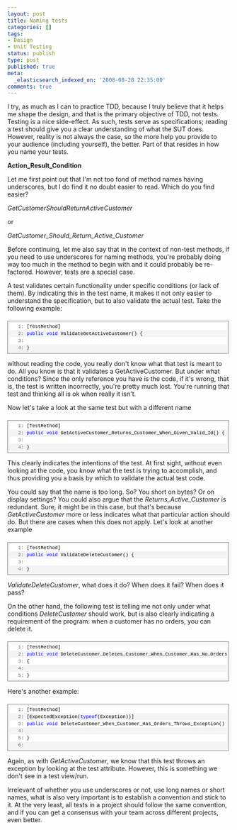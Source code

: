 ```yaml
---
layout: post
title: Naming tests
categories: []
tags:
- Design
- Unit Testing
status: publish
type: post
published: true
meta:
  _elasticsearch_indexed_on: '2008-08-28 22:35:00'
comments: true
---
```

<p>I try, as much as I can to practice TDD, because I truly believe that it helps me shape the design, and that is the primary objective of TDD, not tests. Testing is a nice side-effect. As such, tests serve as specifications; reading a test should give you a clear understanding of what the SUT does. However, reality is not always the case, so the more help you provide to your audience (including yourself), the better. Part of that resides in how you name your tests. </p><p><strong>Action_Result_Condition</strong></p><p>Let me first point out that I&#039;m not too fond of method names having underscores, but I do find it no doubt easier to read. Which do you find easier?</p><p><em>GetCustomerShouldReturnActiveCustomer</em></p><p>or</p><p><em>GetCustomer_Should_Return_Active_Customer</em></p><p>Before continuing, let me also say that in the context of non-test methods, if you need to use underscores for naming methods, you&#039;re probably doing way too much in the method to begin with and it could probably be re-factored. However, tests are a special case. </p><p>A test validates certain functionality under specific conditions (or lack of them). By indicating this in the test name, it makes it not only easier to understand the specification, but to also validate the actual test. Take the following example:</p><div style="font-size:8pt;width:97.5%;cursor:text;max-height:200px;line-height:12pt;font-family:consolas, 'Courier New', courier, monospace;background-color:#f4f4f4;border-color:gray;border-style:solid;border-width:1px;margin:20px 0 10px;padding:4px;"><div style="font-size:8pt;width:100%;color:black;line-height:12pt;font-family:consolas, 'Courier New', courier, monospace;background-color:#f4f4f4;border-style:none;padding:0;"><pre style="font-size:8pt;width:100%;color:black;line-height:12pt;font-family:consolas, 'Courier New', courier, monospace;background-color:white;border-style:none;margin:0;padding:0;"><span style="color:#606060;">   1:</span> [TestMethod]</pre><pre style="font-size:8pt;width:100%;color:black;line-height:12pt;font-family:consolas, 'Courier New', courier, monospace;background-color:#f4f4f4;border-style:none;margin:0;padding:0;"><span style="color:#606060;">   2:</span> <span style="color:#0000ff;">public</span> <span style="color:#0000ff;">void</span> ValidateGetActiveCustomer() {</pre><pre style="font-size:8pt;width:100%;color:black;line-height:12pt;font-family:consolas, 'Courier New', courier, monospace;background-color:white;border-style:none;margin:0;padding:0;"><span style="color:#606060;">   3:</span>&nbsp; </pre><pre style="font-size:8pt;width:100%;color:black;line-height:12pt;font-family:consolas, 'Courier New', courier, monospace;background-color:#f4f4f4;border-style:none;margin:0;padding:0;"><span style="color:#606060;">   4:</span> }</pre></div></div><p>without reading the code, you really don&#039;t know what that test is meant to do. All you know is that it validates a GetActiveCustomer. But under what conditions? Since the only reference you have is the code, if it&#039;s wrong, that is, the test is written incorrectly, you&#039;re pretty much lost. You&#039;re running that test and thinking all is ok when really it isn&#039;t. </p><p>Now let&#039;s take a look at the same test but with a different name</p><div style="font-size:8pt;width:97.5%;cursor:text;max-height:200px;line-height:12pt;font-family:consolas, 'Courier New', courier, monospace;background-color:#f4f4f4;border-color:gray;border-style:solid;border-width:1px;margin:20px 0 10px;padding:4px;"><div style="font-size:8pt;width:100%;color:black;line-height:12pt;font-family:consolas, 'Courier New', courier, monospace;background-color:#f4f4f4;border-style:none;padding:0;"><pre style="font-size:8pt;width:100%;color:black;line-height:12pt;font-family:consolas, 'Courier New', courier, monospace;background-color:white;border-style:none;margin:0;padding:0;"><span style="color:#606060;">   1:</span> [TestMethod]</pre><pre style="font-size:8pt;width:100%;color:black;line-height:12pt;font-family:consolas, 'Courier New', courier, monospace;background-color:#f4f4f4;border-style:none;margin:0;padding:0;"><span style="color:#606060;">   2:</span> <span style="color:#0000ff;">public</span> <span style="color:#0000ff;">void</span> GetActiveCustomer_Returns_Customer_When_Given_Valid_Id() {</pre><pre style="font-size:8pt;width:100%;color:black;line-height:12pt;font-family:consolas, 'Courier New', courier, monospace;background-color:white;border-style:none;margin:0;padding:0;"><span style="color:#606060;">   3:</span>&nbsp; </pre><pre style="font-size:8pt;width:100%;color:black;line-height:12pt;font-family:consolas, 'Courier New', courier, monospace;background-color:#f4f4f4;border-style:none;margin:0;padding:0;"><span style="color:#606060;">   4:</span> }</pre></div></div><p>This clearly indicates the intentions of the test. At first sight, without even looking at the code, you know what the test is trying to accomplish, and thus providing you a basis by which to validate the actual test code. </p><p>You could say that the name is too long. So? You short on bytes? Or on display settings? You could also argue that the <em>Returns_Active_Customer </em>is redundant. Sure, it might be in this case, but that&#039;s because <em>GetActiveCustomer</em> more or less indicates what that particular action should do. But there are cases when this does not apply. Let&#039;s look at another example</p><div style="font-size:8pt;width:97.5%;cursor:text;max-height:200px;line-height:12pt;font-family:consolas, 'Courier New', courier, monospace;background-color:#f4f4f4;border-color:gray;border-style:solid;border-width:1px;margin:20px 0 10px;padding:4px;"><div style="font-size:8pt;width:100%;color:black;line-height:12pt;font-family:consolas, 'Courier New', courier, monospace;background-color:#f4f4f4;border-style:none;padding:0;"><pre style="font-size:8pt;width:100%;color:black;line-height:12pt;font-family:consolas, 'Courier New', courier, monospace;background-color:white;border-style:none;margin:0;padding:0;"><span style="color:#606060;">   1:</span> [TestMethod]        </pre><pre style="font-size:8pt;width:100%;color:black;line-height:12pt;font-family:consolas, 'Courier New', courier, monospace;background-color:#f4f4f4;border-style:none;margin:0;padding:0;"><span style="color:#606060;">   2:</span> <span style="color:#0000ff;">public</span> <span style="color:#0000ff;">void</span> ValidateDeleteCustomer() {</pre><pre style="font-size:8pt;width:100%;color:black;line-height:12pt;font-family:consolas, 'Courier New', courier, monospace;background-color:white;border-style:none;margin:0;padding:0;"><span style="color:#606060;">   3:</span>         </pre><pre style="font-size:8pt;width:100%;color:black;line-height:12pt;font-family:consolas, 'Courier New', courier, monospace;background-color:#f4f4f4;border-style:none;margin:0;padding:0;"><span style="color:#606060;">   4:</span> }</pre></div></div><p><em>ValidateDeleteCustomer</em>, what does it do? When does it fail? When does it pass?</p><p>On the other hand, the following test is telling me not only under what conditions <em>DeleteCustomer </em>should work, but is also clearly indicating a requirement of the program: when a customer has no orders, you can delete it. </p><div style="font-size:8pt;width:97.5%;cursor:text;max-height:200px;line-height:12pt;font-family:consolas, 'Courier New', courier, monospace;background-color:#f4f4f4;border-color:gray;border-style:solid;border-width:1px;margin:20px 0 10px;padding:4px;"><div style="font-size:8pt;width:100%;color:black;line-height:12pt;font-family:consolas, 'Courier New', courier, monospace;background-color:#f4f4f4;border-style:none;padding:0;"><pre style="font-size:8pt;width:100%;color:black;line-height:12pt;font-family:consolas, 'Courier New', courier, monospace;background-color:white;border-style:none;margin:0;padding:0;"><span style="color:#606060;">   1:</span> [TestMethod]</pre><pre style="font-size:8pt;width:100%;color:black;line-height:12pt;font-family:consolas, 'Courier New', courier, monospace;background-color:#f4f4f4;border-style:none;margin:0;padding:0;"><span style="color:#606060;">   2:</span> <span style="color:#0000ff;">public</span> <span style="color:#0000ff;">void</span> DeleteCustomer_Deletes_Customer_When_Customer_Has_No_Orders()</pre><pre style="font-size:8pt;width:100%;color:black;line-height:12pt;font-family:consolas, 'Courier New', courier, monospace;background-color:white;border-style:none;margin:0;padding:0;"><span style="color:#606060;">   3:</span> {</pre><pre style="font-size:8pt;width:100%;color:black;line-height:12pt;font-family:consolas, 'Courier New', courier, monospace;background-color:#f4f4f4;border-style:none;margin:0;padding:0;"><span style="color:#606060;">   4:</span>     </pre><pre style="font-size:8pt;width:100%;color:black;line-height:12pt;font-family:consolas, 'Courier New', courier, monospace;background-color:white;border-style:none;margin:0;padding:0;"><span style="color:#606060;">   5:</span> }</pre></div></div><p>Here&#039;s another example:</p><div style="font-size:8pt;width:97.5%;cursor:text;max-height:200px;line-height:12pt;font-family:consolas, 'Courier New', courier, monospace;background-color:#f4f4f4;border-color:gray;border-style:solid;border-width:1px;margin:20px 0 10px;padding:4px;"><div style="font-size:8pt;width:100%;color:black;line-height:12pt;font-family:consolas, 'Courier New', courier, monospace;background-color:#f4f4f4;border-style:none;padding:0;"><pre style="font-size:8pt;width:100%;color:black;line-height:12pt;font-family:consolas, 'Courier New', courier, monospace;background-color:white;border-style:none;margin:0;padding:0;"><span style="color:#606060;">   1:</span> [TestMethod]</pre><pre style="font-size:8pt;width:100%;color:black;line-height:12pt;font-family:consolas, 'Courier New', courier, monospace;background-color:#f4f4f4;border-style:none;margin:0;padding:0;"><span style="color:#606060;">   2:</span> [ExpectedException(<span style="color:#0000ff;">typeof</span>(Exception))]</pre><pre style="font-size:8pt;width:100%;color:black;line-height:12pt;font-family:consolas, 'Courier New', courier, monospace;background-color:white;border-style:none;margin:0;padding:0;"><span style="color:#606060;">   3:</span> <span style="color:#0000ff;">public</span> <span style="color:#0000ff;">void</span> DeleteCustomer_When_Customer_Has_Orders_Throws_Exception() {</pre><pre style="font-size:8pt;width:100%;color:black;line-height:12pt;font-family:consolas, 'Courier New', courier, monospace;background-color:#f4f4f4;border-style:none;margin:0;padding:0;"><span style="color:#606060;">   4:</span>&nbsp; </pre><pre style="font-size:8pt;width:100%;color:black;line-height:12pt;font-family:consolas, 'Courier New', courier, monospace;background-color:white;border-style:none;margin:0;padding:0;"><span style="color:#606060;">   5:</span> }</pre><pre style="font-size:8pt;width:100%;color:black;line-height:12pt;font-family:consolas, 'Courier New', courier, monospace;background-color:#f4f4f4;border-style:none;margin:0;padding:0;"><span style="color:#606060;">   6:</span>&nbsp; </pre></div></div><p>Again, as with <em>GetActiveCustomer</em>, we know that this test throws an exception by looking at the test attribute. However, this is something we don&#039;t see in a test view/run. </p><p>Irrelevant of whether you use underscores or not, use long names or short names, what is also very important is to establish a convention and stick to it. At the very least, all tests in a project should follow the same convention, and if you can get a consensus with your team across different projects, even better.</p>
